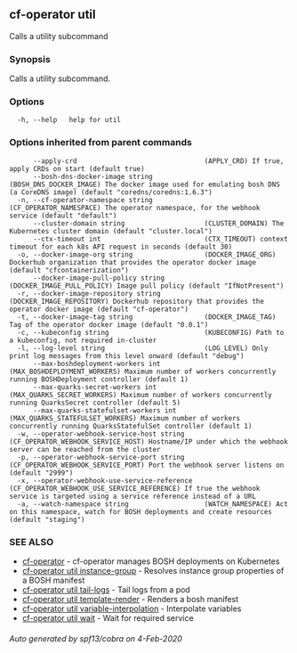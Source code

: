 ## cf-operator util

Calls a utility subcommand

### Synopsis

Calls a utility subcommand.

### Options

```
  -h, --help   help for util
```

### Options inherited from parent commands

```
      --apply-crd                                (APPLY_CRD) If true, apply CRDs on start (default true)
      --bosh-dns-docker-image string             (BOSH_DNS_DOCKER_IMAGE) The docker image used for emulating bosh DNS (a CoreDNS image) (default "coredns/coredns:1.6.3")
  -n, --cf-operator-namespace string             (CF_OPERATOR_NAMESPACE) The operator namespace, for the webhook service (default "default")
      --cluster-domain string                    (CLUSTER_DOMAIN) The Kubernetes cluster domain (default "cluster.local")
      --ctx-timeout int                          (CTX_TIMEOUT) context timeout for each k8s API request in seconds (default 30)
  -o, --docker-image-org string                  (DOCKER_IMAGE_ORG) Dockerhub organization that provides the operator docker image (default "cfcontainerization")
      --docker-image-pull-policy string          (DOCKER_IMAGE_PULL_POLICY) Image pull policy (default "IfNotPresent")
  -r, --docker-image-repository string           (DOCKER_IMAGE_REPOSITORY) Dockerhub repository that provides the operator docker image (default "cf-operator")
  -t, --docker-image-tag string                  (DOCKER_IMAGE_TAG) Tag of the operator docker image (default "0.0.1")
  -c, --kubeconfig string                        (KUBECONFIG) Path to a kubeconfig, not required in-cluster
  -l, --log-level string                         (LOG_LEVEL) Only print log messages from this level onward (default "debug")
      --max-boshdeployment-workers int           (MAX_BOSHDEPLOYMENT_WORKERS) Maximum number of workers concurrently running BOSHDeployment controller (default 1)
      --max-quarks-secret-workers int            (MAX_QUARKS_SECRET_WORKERS) Maximum number of workers concurrently running QuarksSecret controller (default 5)
      --max-quarks-statefulset-workers int       (MAX_QUARKS_STATEFULSET_WORKERS) Maximum number of workers concurrently running QuarksStatefulSet controller (default 1)
  -w, --operator-webhook-service-host string     (CF_OPERATOR_WEBHOOK_SERVICE_HOST) Hostname/IP under which the webhook server can be reached from the cluster
  -p, --operator-webhook-service-port string     (CF_OPERATOR_WEBHOOK_SERVICE_PORT) Port the webhook server listens on (default "2999")
  -x, --operator-webhook-use-service-reference   (CF_OPERATOR_WEBHOOK_USE_SERVICE_REFERENCE) If true the webhook service is targeted using a service reference instead of a URL
  -a, --watch-namespace string                   (WATCH_NAMESPACE) Act on this namespace, watch for BOSH deployments and create resources (default "staging")
```

### SEE ALSO

* [cf-operator](cf-operator.md)	 - cf-operator manages BOSH deployments on Kubernetes
* [cf-operator util instance-group](cf-operator_util_instance-group.md)	 - Resolves instance group properties of a BOSH manifest
* [cf-operator util tail-logs](cf-operator_util_tail-logs.md)	 - Tail logs from a pod
* [cf-operator util template-render](cf-operator_util_template-render.md)	 - Renders a bosh manifest
* [cf-operator util variable-interpolation](cf-operator_util_variable-interpolation.md)	 - Interpolate variables
* [cf-operator util wait](cf-operator_util_wait.md)	 - Wait for required service

###### Auto generated by spf13/cobra on 4-Feb-2020
